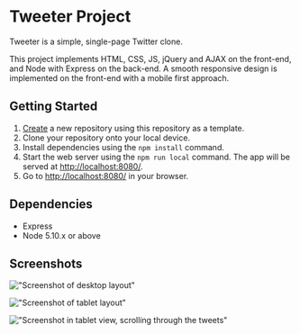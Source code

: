 # Tweeter Project

Tweeter is a simple, single-page Twitter clone.

This project implements HTML, CSS, JS, jQuery and AJAX on the front-end, and Node with Express on the back-end. A smooth responsive design is implemented on the front-end with a mobile first approach.

## Getting Started

1. [Create](https://docs.github.com/en/repositories/creating-and-managing-repositories/creating-a-repository-from-a-template) a new repository using this repository as a template.
2. Clone your repository onto your local device.
3. Install dependencies using the `npm install` command.
4. Start the web server using the `npm run local` command. The app will be served at <http://localhost:8080/>.
5. Go to <http://localhost:8080/> in your browser.

## Dependencies

- Express
- Node 5.10.x or above

## Screenshots

!["Screenshot of desktop layout"]("https://github.com/ascotlan/my-tweeter/blob/master/docs/desktop.png")

!["Screenshot of tablet layout"]("https://github.com/ascotlan/my-tweeter/blob/master/docs/tablet.png")

!["Screenshot in tablet view, scrolling through the tweets"]("https://github.com/ascotlan/my-tweeter/blob/master/docs/tablet-scroll.png")
